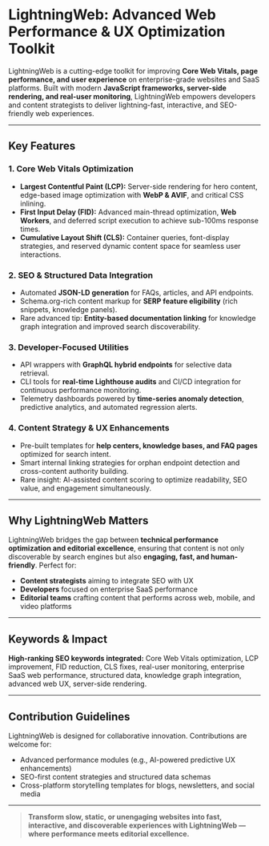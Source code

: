 # LightningWeb: Advanced Web Performance & UX Optimization Toolkit


LightningWeb is a cutting-edge toolkit for improving **Core Web Vitals, page performance, and user experience** on enterprise-grade websites and SaaS platforms. Built with modern **JavaScript frameworks, server-side rendering, and real-user monitoring**, LightningWeb empowers developers and content strategists to deliver lightning-fast, interactive, and SEO-friendly web experiences.

---

## Key Features

### 1. Core Web Vitals Optimization
- **Largest Contentful Paint (LCP):** Server-side rendering for hero content, edge-based image optimization with **WebP & AVIF**, and critical CSS inlining.  
- **First Input Delay (FID):** Advanced main-thread optimization, **Web Workers**, and deferred script execution to achieve sub-100ms response times.  
- **Cumulative Layout Shift (CLS):** Container queries, font-display strategies, and reserved dynamic content space for seamless user interactions.

### 2. SEO & Structured Data Integration
- Automated **JSON-LD generation** for FAQs, articles, and API endpoints.  
- Schema.org-rich content markup for **SERP feature eligibility** (rich snippets, knowledge panels).  
- Rare advanced tip: **Entity-based documentation linking** for knowledge graph integration and improved search discoverability.

### 3. Developer-Focused Utilities
- API wrappers with **GraphQL hybrid endpoints** for selective data retrieval.  
- CLI tools for **real-time Lighthouse audits** and CI/CD integration for continuous performance monitoring.  
- Telemetry dashboards powered by **time-series anomaly detection**, predictive analytics, and automated regression alerts.

### 4. Content Strategy & UX Enhancements
- Pre-built templates for **help centers, knowledge bases, and FAQ pages** optimized for search intent.  
- Smart internal linking strategies for orphan endpoint detection and cross-content authority building.  
- Rare insight: AI-assisted content scoring to optimize readability, SEO value, and engagement simultaneously.

---

## Why LightningWeb Matters
LightningWeb bridges the gap between **technical performance optimization and editorial excellence**, ensuring that content is not only discoverable by search engines but also **engaging, fast, and human-friendly**. Perfect for:

- **Content strategists** aiming to integrate SEO with UX  
- **Developers** focused on enterprise SaaS performance  
- **Editorial teams** crafting content that performs across web, mobile, and video platforms  

---

## Keywords & Impact
**High-ranking SEO keywords integrated:** Core Web Vitals optimization, LCP improvement, FID reduction, CLS fixes, real-user monitoring, enterprise SaaS web performance, structured data, knowledge graph integration, advanced web UX, server-side rendering.  

---

## Contribution Guidelines
LightningWeb is designed for collaborative innovation. Contributions are welcome for:

- Advanced performance modules (e.g., AI-powered predictive UX enhancements)  
- SEO-first content strategies and structured data schemas  
- Cross-platform storytelling templates for blogs, newsletters, and social media  

---

> **Transform slow, static, or unengaging websites into fast, interactive, and discoverable experiences with LightningWeb — where performance meets editorial excellence.**



